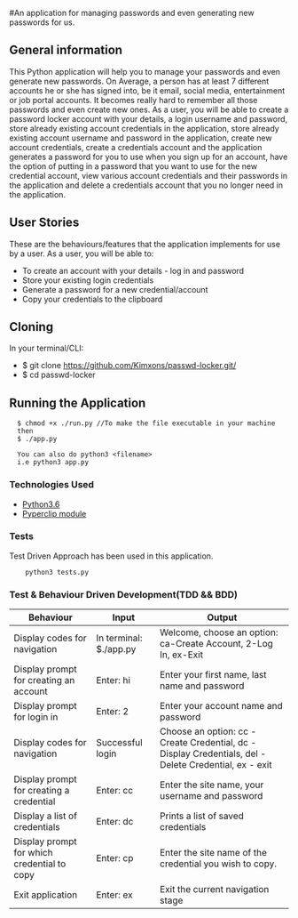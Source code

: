 #An application for managing passwords and even generating new passwords for us.

## General information
This Python application will help you to manage your passwords and even generate new passwords. On Average, a person has at least 7 different accounts he or she has signed into, be it email, social media, entertainment or job portal accounts. It becomes really hard to remember all those passwords and even create new ones. As a user, you will be able to create a password locker account with your details, a login username and password, store already existing account credentials in the application, store already existing account username and password in the application, create new account credentials, create a credentials account and the application generates a password for you to use when you sign up for an account, have the option of putting in a password that you want to use for the new credential account, view various account credentials and their passwords in the application and delete a credentials account that you no longer need in the application.

## User Stories
These are the behaviours/features that the application implements for use by a user.
As a user, you will be able to:
- To create an account with your details - log in and password
- Store your existing login credentials
- Generate a password for a new credential/account
- Copy your credentials to the clipboard


## Cloning
In your terminal/CLI:
-   $ git clone https://github.com/Kimxons/passwd-locker.git/
-   $ cd passwd-locker

## Running the Application

```
  $ chmod +x ./run.py //To make the file executable in your machine
  then 
  $ ./app.py

  You can also do python3 <filename>
  i.e python3 app.py 
  ```
  
### Technologies Used

- [Python3.6](https://www.python.org)
- [Pyperclip module](https://pypi.org/project/pyperclip/)


### Tests
Test Driven Approach has been used in this application.
```
    python3 tests.py
```

### Test & Behaviour Driven Development(TDD && BDD)

| Behaviour                                   | Input                              | Output                                                                                                |
|---------------------------------------------|------------------------------------|-------------------------------------------------------------------------------------------------------|
| Display codes for navigation                | In terminal: $./app.py | Welcome, choose an option: ca-Create Account, 2-Log In, ex-Exit                                      |
| Display prompt for creating an account      | Enter: hi                          | Enter your first name, last name and password                                                         |
| Display prompt for login in                 | Enter: 2                          | Enter your account name and password                                                                  |
| Display codes for navigation                | Successful login                   | Choose an option: cc - Create Credential, dc - Display Credentials, del - Delete Credential, ex - exit |
| Display prompt for creating a credential    | Enter: cc                          | Enter the site name, your username and password                                                       |
| Display a list of credentials               | Enter: dc                          | Prints a list of saved credentials                                                                    |
| Display prompt for which credential to copy | Enter: cp                        | Enter the site name of the credential you wish to copy.                                               |
| Exit application                            | Enter: ex                          | Exit the current navigation stage                                                                     |
